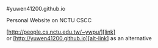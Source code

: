 #yuwen41200.github.io

Personal Website on NCTU CSCC

[http://people.cs.nctu.edu.tw/~ywpu/][link]  
or [http://yuwen41200.github.io][alt-link] as an alternative

[link]: http://people.cs.nctu.edu.tw/~ywpu/
[alt-link]: http://yuwen41200.github.io